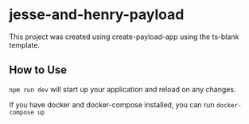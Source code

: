 # jesse-and-henry-payload

This project was created using create-payload-app using the ts-blank template.

## How to Use

`npm run dev` will start up your application and reload on any changes.

If you have docker and docker-compose installed, you can run `docker-compose up`
